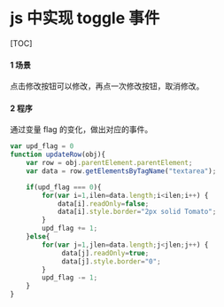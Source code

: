 # js 中实现 toggle 事件

[TOC]

#### 1 场景

点击修改按钮可以修改，再点一次修改按钮，取消修改。

#### 2 程序

通过变量 flag 的变化，做出对应的事件。

```js 
var upd_flag = 0
function updateRow(obj){
    var row = obj.parentElement.parentElement;
    var data = row.getElementsByTagName("textarea");

    if(upd_flag === 0){
        for(var i=1,ilen=data.length;i<ilen;i++) {
            data[i].readOnly=false;
            data[i].style.border="2px solid Tomato";
        }
        upd_flag += 1;
    }else{
        for(var j=1,jlen=data.length;j<jlen;j++) {
             data[j].readOnly=true;
             data[j].style.border="0";
        }
        upd_flag -= 1;
	}	
}
```` 